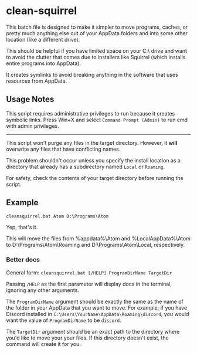 # clean-squirrel

This batch file is designed to make it simpler
to move programs, caches, or pretty much anything else
out of your AppData folders and into some other location
(like a different drive).

This should be helpful if you have limited space
on your C:\ drive and want to avoid the clutter
that comes due to installers like Squirrel
(which installs entire programs into AppData).

It creates symlinks to avoid breaking anything in the software
that uses resources from AppData.

## Usage Notes

This script requires administrative privileges to run
because it creates symbolic links. Press Win+X and select
`Command Prompt (Admin)` to run cmd with admin privileges.

-----

This script won't purge any files in the target directory.
However, it **will** overwrite any files that have conflicting names.

This problem shouldn't occur unless you specify the
install location as a directory that already has
a subdirectory named `Local` or `Roaming`.

For safety, check the contents of your
target directory before running the script.

## Example

`cleansquirrel.bat Atom D:\Programs\Atom`

Yep, that's it.

This will move the files from %appdata%\Atom
and %LocalAppData%\Atom to D:\Programs\Atom\Roaming
and D:\Programs\Atom\Local, respectively.

### Better docs

General form: `cleansquirrel.bat [/HELP] ProgramDirName TargetDir`

Passing `/HELP` as the first parameter will display docs
in the terminal, ignoring any other arguments.

The `ProgramDirName` argument should be exactly the
same as the name of the folder in your AppData
that you want to move.
For example, if you have Discord
installed in `C:\Users\YourName\AppData\Roaming\discord`,
you would want the value of `ProgramDirName` to be `discord`.

The `TargetDir` argument should be an exact path to the
directory where you'd like to move your your files.
If this directory doesn't exist, the command will create it for you.
